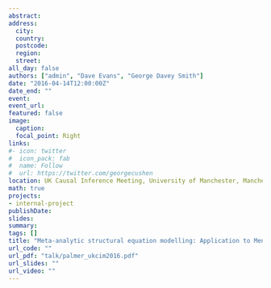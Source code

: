 ```yaml
---
abstract: 
address:
  city: 
  country: 
  postcode: 
  region: 
  street: 
all_day: false
authors: ["admin", "Dave Evans", "George Davey Smith"]
date: "2016-04-14T12:00:00Z"
date_end: ""
event: 
event_url: 
featured: false
image:
  caption: 
  focal_point: Right
links:
#- icon: twitter
#  icon_pack: fab
#  name: Follow
#  url: https://twitter.com/georgecushen
location: UK Causal Inference Meeting, University of Manchester, Manchester
math: true
projects:
- internal-project
publishDate: 
slides: 
summary: 
tags: []
title: "Meta-analytic structural equation modelling: Application to Mendelian randomization studies"
url_code: ""
url_pdf: "talk/palmer_ukcim2016.pdf"
url_slides: ""
url_video: ""
---
```

